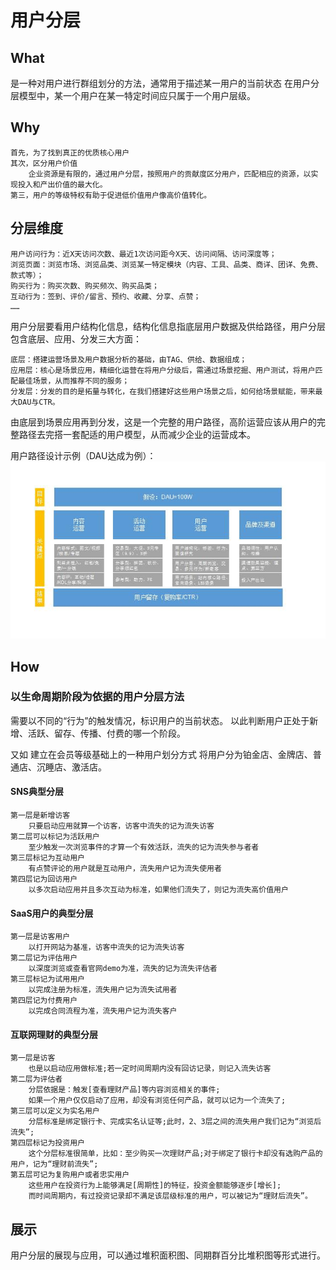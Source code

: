 # 用户分层

## What

是一种对用户进行群组划分的方法，通常用于描述某一用户的当前状态
在用户分层模型中，某一个用户在某一特定时间应只属于一个用户层级。

## Why
```text
首先，为了找到真正的优质核心用户
其次，区分用户价值
	企业资源是有限的，通过用户分层，按照用户的贡献度区分用户，匹配相应的资源，以实现投入和产出价值的最大化。
第三，用户的等级特权有助于促进低价值用户像高价值转化。
```

## 分层维度

```text
用户访问行为：近X天访问次数、最近1次访问距今X天、访问间隔、访问深度等；
浏览页面：浏览市场、浏览品类、浏览某一特定模块（内容、工具、品类、商详、团详、免费、款式等）；
购买行为：购买次数、购买频次、购买品类；
互动行为：签到、评价/留言、预约、收藏、分享、点赞；
……
```

用户分层要看用户结构化信息，结构化信息指底层用户数据及供给路径，用户分层包含底层、应用、分发三大方面：
```text
底层：搭建运营场景及用户数据分析的基础，由TAG、供给、数据组成；
应用层：核心是场景应用，精细化运营在将用户分级后，需通过场景挖掘、用户测试，将用户匹配最佳场景，从而推荐不同的服务；
分发层：分发的目的是拓量与转化，在我们搭建好这些用户场景之后，如何给场景赋能，带来最大DAU与CTR。
```
由底层到场景应用再到分发，这是一个完整的用户路径，高阶运营应该从用户的完整路径去完搭一套配适的用户模型，从而减少企业的运营成本。

用户路径设计示例（DAU达成为例）：
![](_pic/UP-DesignExample.jpeg)

## How
### 以生命周期阶段为依据的用户分层方法
需要以不同的“行为”的触发情况，标识用户的当前状态。
以此判断用户正处于新增、活跃、留存、传播、付费的哪一个阶段。

又如 建立在会员等级基础上的一种用户划分方式
	将用户分为铂金店、金牌店、普通店、沉睡店、激活店。

#### SNS典型分层
```text
第一层是新增访客
	只要启动应用就算一个访客，访客中流失的记为流失访客
第二层可以标记为活跃用户
	至少触发一次浏览事件的才算一个有效活跃，流失的记为流失参与者者
第三层标记为互动用户
	有点赞评论的用户就是互动用户，流失用户记为流失使用者
第四层记为回访用户
	以多次启动应用并且多次互动为标准，如果他们流失了，则记为流失高价值用户
```

#### SaaS用户的典型分层
```text
第一层是访客用户
	以打开网站为基准，访客中流失的记为流失访客
第二层记为评估用户
	以深度浏览或查看官网demo为准，流失的记为流失评估者
第三层标记为试用用户
	以完成注册为标准，流失用户记为流失试用者
第四层记为付费用户
	以完成合同流程为准，流失用户记为流失客户
```

#### 互联网理财的典型分层
```text
第一层是访客
	也是以启动应用做标准;若一定时间周期内没有回访记录，则记入流失访客
第二层为评估者
	分层依据是：触发[查看理财产品]等内容浏览相关的事件;
	如果一个用户仅仅启动了应用，却没有浏览任何产品，就可以记为一个流失了;
第三层可以定义为实名用户
	分层标准是绑定银行卡、完成实名认证等;此时，2、3层之间的流失用户我们记为“浏览后流失”;
第四层标记为投资用户
	这个分层标准很简单，比如：至少购买一次理财产品;对于绑定了银行卡却没有选购产品的用户，记为“理财前流失”;
第五层可记为复购用户或者忠实用户
	这些用户在投资行为上能够满足[周期性]的特征，投资金额能够逐步[增长];
	而时间周期内，有过投资记录却不满足该层级标准的用户，可以被记为“理财后流失”。
```

## 展示
用户分层的展现与应用，可以通过堆积面积图、同期群百分比堆积图等形式进行。

